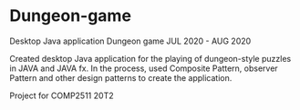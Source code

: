 # Dungeon-game

Desktop Java application Dungeon game
JUL 2020 - AUG 2020

Created desktop Java application for the playing of dungeon-style puzzles in JAVA and JAVA fx.  In the process, used Composite Pattern, observer Pattern and other design patterns to create the application.

Project for COMP2511 20T2
